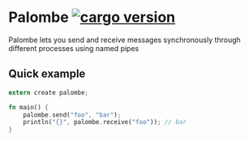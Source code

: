 # Palombe [![cargo version](https://img.shields.io/crates/v/palombe.svg)](https://crates.io/crates/palombe)

Palombe lets you send and receive messages synchronously through different processes using named pipes

## Quick example

```rust
extern create palombe;

fn main() {
    palombe.send("foo", "bar");
    println("{}", palombe.receive("foo")); // bar
}
```
